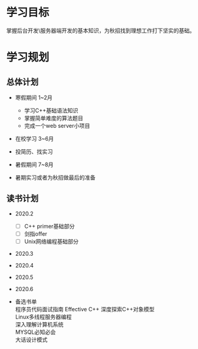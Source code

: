 # 学习目标

掌握后台开发\服务器端开发的基本知识，为秋招找到理想工作打下坚实的基础。  

# 学习规划
## 总体计划
* 寒假期间 1~2月
  * 学习C++基础语法知识
  * 掌握简单难度的算法题目
  * 完成一个web server小项目
* 在校学习 3~6月
 * 投简历、找实习
  
* 暑假期间 7~8月
 * 暑期实习或者为秋招做最后的准备
  
## 读书计划
* 2020.2  
  * [ ] C++ primer基础部分
  * [ ] 剑指offer
  * [ ] Unix网络编程基础部分

 * 2020.3
 * 2020.4
 * 2020.5
 * 2020.6
 
 * 备选书单  
  程序员代码面试指南 Effective C++ 深度探索C++对象模型  
  Linux多线程服务器编程  
  深入理解计算机系统  
  MYSQL必知必会  
  大话设计模式  
